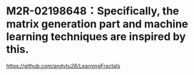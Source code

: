 # M2R-02198648：Specifically, the matrix generation part and machine learning techniques are inspired by this.
https://github.com/andytu28/LearningFractals

